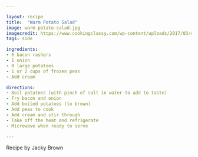 ```yaml
---

layout: recipe
title:  "Warm Potato Salad"
image: warm-potato-salad.jpg
imagecredit: https://www.cookingclassy.com/wp-content/uploads/2017/03/cheddar-bacon-ranch-potato-salad-5.jpg
tags: side

ingredients:
- 6 bacon rashers
- 1 onion
- 8 large potatoes
- 1 or 2 cups of frozen peas
- Add cream

directions:
- Boil potatoes (with pinch of salt in water to add to taste)
- Fry bacon and onion
- Add boiled potatoes (to brown)
- Add peas to cook
- Add cream and stir through
- Take off the heat and refrigerate
- Microwave when ready to serve

---
```


Recipe by Jacky Brown
